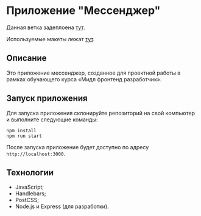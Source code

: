 # Приложение "Мессенджер"

Данная ветка задеплоена [тут](https://deploy--thriving-blini-92b386.netlify.app/).

Используемые макеты лежат [тут](https://www.figma.com/file/7OcXB01uzGMCjeEVUtX2qO/%D0%A8%D0%B0%D0%B1%D0%BB%D0%BE%D0%BD-%D1%87%D0%B0%D1%82%D0%B0?node-id=0-1&t=X1dZG2phkR5vm5gL-0).

## Описание

Это приложение мессенджер, созданное для проектной работы в рамках обучающего курса «Мидл фронтенд разработчик».  

## Запуск приложения

Для запуска приложения склонируйте репозиторий на свой компьютер и выполните следующие команды:

```
npm install
npm run start
```

После запуска приложение будет доступно по адресу `http://localhost:3000`.

## Технологии

- JavaScript;
- Handlebars;
- PostCSS;
- Node.js и Express (для разработки).
